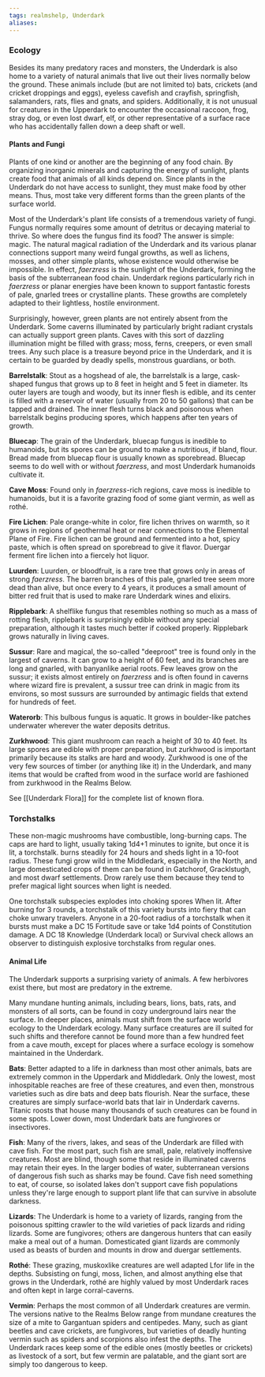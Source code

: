 ```yaml
---
tags: realmshelp, Underdark
aliases:
---
```


### Ecology

Besides its many predatory races and monsters, the Underdark is also home to a variety of natural animals that live out their lives normally below the ground. These animals include (but are not limited to) bats, crickets (and cricket droppings and eggs), eyeless cavefish and crayfish, springfish, salamanders, rats, flies and gnats, and spiders. Additionally, it is not unusual for creatures in the Upperdark to encounter the occasional raccoon, frog, stray dog, or even lost dwarf, elf, or other representative of a surface race who has accidentally fallen down a deep shaft or well.

#### Plants and Fungi

Plants of one kind or another are the beginning of any food chain. By organizing inorganic minerals and capturing the energy of sunlight, plants create food that animals of all kinds depend on. Since plants in the Underdark do not have access to sunlight, they must make food by other means. Thus, most take very different forms than the green plants of the surface world.

Most of the Underdark's plant life consists of a tremendous variety of fungi. Fungus normally requires some amount of detritus or decaying material to thrive. So where does the fungus find its food? The answer is simple: magic. The natural magical radiation of the Underdark and its various planar connections support many weird fungal growths, as well as lichens, mosses, and other simple plants, whose existence would otherwise be impossible. In effect, _faerzress_ is the sunlight of the Underdark, forming the basis of the subterranean food chain. Underdark regions particularly rich in _faerzress_ or planar energies have been known to support fantastic forests of pale, gnarled trees or crystalline plants. These growths are completely adapted to their lightless, hostile environment.

Surprisingly, however, green plants are not entirely absent from the Underdark. Some caverns illuminated by particularly bright radiant crystals can actually support green plants. Caves with this sort of dazzling illumination might be filled with grass; moss, ferns, creepers, or even small trees. Any such place is a treasure beyond price in the Underdark, and it is certain to be guarded by deadly spells, monstrous guardians, or both.

**Barrelstalk**: Stout as a hogshead of ale, the barrelstalk is a large, cask-shaped fungus that grows up to 8 feet in height and 5 feet in diameter. Its outer layers are tough and woody, but its inner flesh is edible, and its center is filled with a reservoir of water (usually from 20 to 50 gallons) that can be tapped and drained. The inner flesh turns black and poisonous when barrelstalk begins producing spores, which happens after ten years of growth.

**Bluecap**: The grain of the Underdark, bluecap fungus is inedible to humanoids, but its spores can be ground to make a nutritious, if bland, flour. Bread made from bluecap flour is usually known as sporebread. Bluecap seems to do well with or without _faerzress_, and most Underdark humanoids cultivate it.

**Cave Moss**: Found only in _faerzress_-rich regions, cave moss is inedible to humanoids, but it is a favorite grazing food of some giant vermin, as well as rothé.

**Fire Lichen**: Pale orange-white in color, fire lichen thrives on warmth, so it grows in regions of geothermal heat or near connections to the Elemental Plane of Fire. Fire lichen can be ground and fermented into a hot, spicy paste, which is often spread on sporebread to give it flavor. Duergar ferment fire lichen into a fiercely hot liquor.

**Luurden**: Luurden, or bloodfruit, is a rare tree that grows only in areas of strong _faerzress_. The barren branches of this pale, gnarled tree seem more dead than alive, but once every to 4 years, it produces a small amount of bitter red fruit that is used to make rare Underdark wines and elixirs.

**Ripplebark**: A shelflike fungus that resembles nothing so much as a mass of rotting flesh, ripplebark is surprisingly edible without any special preparation, although it tastes much better if cooked properly. Ripplebark grows naturally in living caves.

**Sussur**: Rare and magical, the so-called "deeproot" tree is found only in the largest of caverns. It can grow to a height of 60 feet, and its branches are long and gnarled, with banyanlike aerial roots. Few leaves grow on the sussur; it exists almost entirely on _faerzress_ and is often found in caverns where wizard fire is prevalent, a sussur tree can drink in magic from its environs, so most sussurs are surrounded by antimagic fields that extend for hundreds of feet.

**Waterorb**: This bulbous fungus is aquatic. It grows in boulder-like patches underwater wherever the water deposits detritus.

**Zurkhwood**: This giant mushroom can reach a height of 30 to 40 feet. Its large spores are edible with proper preparation, but zurkhwood is important primarily because its stalks are hard and woody. Zurkhwood is one of the very few sources of timber (or anything like it) in the Underdark, and many items that would be crafted from wood in the surface world are fashioned from zurkhwood in the Realms Below.

See [[Underdark Flora]] for the complete list of known flora.

### Torchstalks

These non-magic mushrooms have combustible, long-burning caps. The caps are hard to light, usually taking 1d4+1 minutes to ignite, but once it is lit, a torchstalk. burns steadily for 24 hours and sheds light in a 10-foot radius. These fungi grow wild in the Middledark, especially in the North, and large domesticated crops of them can be found in Gatchorof, Gracklstugh, and most dwarf settlements. Drow rarely use them because they tend to prefer magical light sources when light is needed.

One torchstalk subspecies explodes into choking spores When lit. After burning for 3 rounds, a torchstalk of this variety bursts into fiery that can choke unwary travelers. Anyone in a 20-foot radius of a torchstalk when it bursts must make a DC 15 Fortitude save or take 1d4 points of Constitution damage. A DC 18 Knowledge (Underdark local) or Survival check allows an observer to distinguish explosive torchstalks from regular ones.

#### Animal Life

The Underdark supports a surprising variety of animals. A few herbivores exist there, but most are predatory in the extreme.

Many mundane hunting animals, including bears, lions, bats, rats, and monsters of all sorts, can be found in cozy underground lairs near the surface. In deeper places, animals must shift from the surface world ecology to the Underdark ecology. Many surface creatures are ill suited for such shifts and therefore cannot be found more than a few hundred feet from a cave mouth, except for places where a surface ecology is somehow maintained in the Underdark.

**Bats**: Better adapted to a life in darkness than most other animals, bats are extremely common in the Upperdark and Middledark. Only the lowest, most inhospitable reaches are free of these creatures, and even then, monstrous varieties such as dire bats and deep bats flourish. Near the surface, these creatures are simply surface-world bats that lair in Underdark caverns. Titanic roosts that house many thousands of such creatures can be found in some spots. Lower down, most Underdark bats are fungivores or insectivores.

**Fish**: Many of the rivers, lakes, and seas of the Underdark are filled with cave fish. For the most part, such fish are small, pale, relatively inoffensive creatures. Most are blind, though some that reside in illuminated caverns may retain their eyes. In the larger bodies of water, subterranean versions of dangerous fish such as sharks may be found. Cave fish need something to eat, of course, so isolated lakes don't support cave fish populations unless they're large enough to support plant life that can survive in absolute darkness.

**Lizards**: The Underdark is home to a variety of lizards, ranging from the poisonous spitting crawler to the wild varieties of pack lizards and riding lizards. Some are fungivores; others are dangerous hunters that can easily make a meal out of a human. Domesticated giant lizards are commonly used as beasts of burden and mounts in drow and duergar settlements.

**Rothé**: These grazing, muskoxlike creatures are well adapted Lfor life in the depths. Subsisting on fungi, moss, lichen, and almost anything else that grows in the Underdark, rothé are highly valued by most Underdark races and often kept in large corral-caverns.

**Vermin**: Perhaps the most common of all Underdark creatures are vermin. The versions native to the Realms Below range from mundane creatures the size of a mite to Gargantuan spiders and centipedes. Many, such as giant beetles and cave crickets, are fungivores, but varieties of deadly hunting vermin such as spiders and scorpions also infest the depths. The Underdark races keep some of the edible ones (mostly beetles or crickets) as livestock of a sort, but few vermin are palatable, and the giant sort are simply too dangerous to keep.
